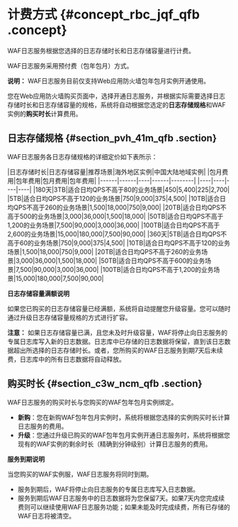# 计费方式 {#concept_rbc_jqf_qfb .concept}

WAF日志服务根据您选择的日志存储时长和日志存储容量进行计费。

WAF日志服务采用预付费（包年包月）方式。

**说明：** WAF日志服务目前仅支持Web应用防火墙包年包月实例开通使用。

您在Web应用防火墙购买页面中，选择开通日志服务，并根据实际需要选择日志存储时长和日志存储容量的规格，系统将自动根据您选定的**日志存储规格**和WAF实例的**购买时长**计算费用。

## 日志存储规格 {#section_pvh_41m_qfb .section}

WAF日志服务各日志存储规格的详细定价如下表所示：

|日志存储时长|日志存储容量|推荐场景|海外地区实例|中国大陆地域实例|
|包月费用|包年费用|包月费用|包年费用|
|------|------|----|------|--------|
|----|----|----|----|
|180天|3TB|适合日均QPS不高于80的业务场景|450|5,400|225|2,700|
|5TB|适合日均QPS不高于120的业务场景|750|9,000|375|4,500|
|10TB|适合日均QPS不高于260的业务场景|1,500|18,000|750|9,000|
|20TB|适合日均QPS不高于500的业务场景|3,000|36,000|1,500|18,000|
|50TB|适合日均QPS不高于1,200的业务场景|7,500|90,000|3,000|36,000|
|100TB|适合日均QPS不高于2,600的业务场景|15,000|180,000|7,500|90,000|
|360天|5TB|适合日均QPS不高于60的业务场景|750|9,000|375|4,500|
|10TB|适合日均QPS不高于120的业务场景|1,500|18,000|750|9,000|
|20TB|适合日均QPS不高于260的业务场景|3,000|36,000|1,500|18,000|
|50TB|适合日均QPS不高于600的业务场景|7,500|90,000|3,000|36,000|
|100TB|适合日均QPS不高于1,200的业务场景|15,000|180,000|7,500|90,000|

**日志存储容量满额说明**

如果您已购买的日志存储容量已经满额，系统将自动提醒您升级容量。您可以随时通过升级日志存储容量规格的方式进行扩容。

**注意：** 如果日志存储容量已满，且您未及时升级容量，WAF将停止向日志服务的专属日志库写入新的日志数据。日志库中已存储的日志数据将保留，直到该日志数据超出所选择的日志存储时长。或者，您所购买的WAF日志服务到期7天后未续费，日志库中的所有日志数据将自动释放。

## 购买时长 {#section_c3w_ncm_qfb .section}

WAF日志服务的购买时长与您购买的WAF包年包月实例绑定。

-   **新购**：您在新购WAF包年包月实例时，系统将根据您选择的实例购买时长计算日志服务的费用。
-   **升级**：您通过升级已购买的WAF包年包月实例开通日志服务时，系统将根据您现有的WAF实例的剩余时长（精确到分钟级别）计算日志服务的费用。

**服务到期说明**

当您购买的WAF实例服，WAF日志服务将同时到期。

-   服务到期后，WAF将停止向日志服务的专属日志库写入日志数据。
-   服务到期后WAF日志服务中的日志数据将为您保留7天。如果7天内您完成续费则可以继续使用WAF日志服务功能；如果未能及时完成续费，所有已存储的WAF日志将被清空。

